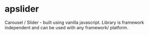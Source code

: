 # apslider
Carousel / Slider - built using vanilla javascript. Library is framework independent and can be used with any framework/ platform.
